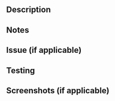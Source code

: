 ## Description

<!-- Please describe your changes -->

## Notes

<!-- Is there any additional information a reviewer should know?  -->

## Issue (if applicable)

<!-- If applicable, link to the relevant issue(s) with `closes #XXX` to auto-close it when this PR is merged -->

## Testing

<!-----------------------------------------------------------------------------
If your testing steps are technical, outline steps for an engineer to verify.

If your testing steps are functional, please provide a full guide with any features requiring special attention for operations to test your branch in the preview environment.

New feature work should include a correlating automated integration test via Playwright, in collaboration with the QA team. See this repo's README.md for Playwright setup.
------------------------------------------------------------------------------>

## Screenshots (if applicable)
